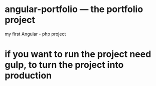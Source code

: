 # angular-portfolio — the portfolio project

my first Angular - php project
 
 
# if you want to run the project need gulp, to turn the project into production